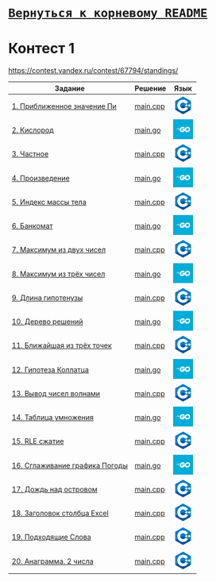 # [__```Вернуться к корневому README```__](https://github.com/Teru3301/KFU/blob/main/README.md)  
# Контест 1  
https://contest.yandex.ru/contest/67794/standings/

| Задание | Решение | Язык |
| --- | --- | --- |
| [1. Приближенное значение Пи](https://contest.yandex.ru/contest/67794/problems/1/) | [main.cpp](https://github.com/Teru3301/KFU/blob/main/Contests/Contest-2024-09-11/01/main.cpp) | [<img src="https://github.com/Teru3301/KFU/blob/main/img/cpp.png" width="40"/>]() |
| [2. Кислород](https://contest.yandex.ru/contest/67794/problems/2/) | [main.go](https://github.com/Teru3301/KFU/blob/main/Contests/Contest-2024-09-11/02/main.go) | [<img src="https://github.com/Teru3301/KFU/blob/main/img/go.jpg" width="40"/>]() |
| [3. Частное](https://contest.yandex.ru/contest/67794/problems/3/) | [main.cpp](https://github.com/Teru3301/KFU/blob/main/Contests/Contest-2024-09-11/03/main.cpp) | [<img src="https://github.com/Teru3301/KFU/blob/main/img/cpp.png" width="40"/>]() |
| [4. Произведение](https://contest.yandex.ru/contest/67794/problems/4/) | [main.go](https://github.com/Teru3301/KFU/blob/main/Contests/Contest-2024-09-11/04/main.go) | [<img src="https://github.com/Teru3301/KFU/blob/main/img/go.jpg" width="40"/>]() |
| [5. Индекс массы тела](https://contest.yandex.ru/contest/67794/problems/5/) | [main.cpp](https://github.com/Teru3301/KFU/blob/main/Contests/Contest-2024-09-11/05/main.cpp) | [<img src="https://github.com/Teru3301/KFU/blob/main/img/cpp.png" width="40"/>]() |
| [6. Банкомат](https://contest.yandex.ru/contest/67794/problems/6/) | [main.go](https://github.com/Teru3301/KFU/blob/main/Contests/Contest-2024-09-11/06/main.go) | [<img src="https://github.com/Teru3301/KFU/blob/main/img/go.jpg" width="40"/>]() |
| [7. Максимум из двух чисел](https://contest.yandex.ru/contest/67794/problems/7/) | [main.cpp](https://github.com/Teru3301/KFU/blob/main/Contests/Contest-2024-09-11/07/main.cpp) | [<img src="https://github.com/Teru3301/KFU/blob/main/img/cpp.png" width="40"/>]() |
| [8. Максимум из трёх чисел](https://contest.yandex.ru/contest/67794/problems/8/) | [main.go](https://github.com/Teru3301/KFU/blob/main/Contests/Contest-2024-09-11/08/main.go) | [<img src="https://github.com/Teru3301/KFU/blob/main/img/go.jpg" width="40"/>]() |
| [9. Длина гипотенузы](https://contest.yandex.ru/contest/67794/problems/9/) | [main.cpp](https://github.com/Teru3301/KFU/blob/main/Contests/Contest-2024-09-11/09/main.cpp) | [<img src="https://github.com/Teru3301/KFU/blob/main/img/cpp.png" width="40"/>]() |
| [10. Дерево решений](https://contest.yandex.ru/contest/67794/problems/10/) | [main.go](https://github.com/Teru3301/KFU/blob/main/Contests/Contest-2024-09-11/10/main.go) | [<img src="https://github.com/Teru3301/KFU/blob/main/img/go.jpg" width="40"/>]() |
| [11. Ближайшая из трёх точек](https://contest.yandex.ru/contest/67794/problems/11/) | [main.cpp](https://github.com/Teru3301/KFU/blob/main/Contests/Contest-2024-09-11/11/main.cpp) | [<img src="https://github.com/Teru3301/KFU/blob/main/img/cpp.png" width="40"/>]() |
| [12. Гипотеза Коллатца](https://contest.yandex.ru/contest/67794/problems/12/) | [main.go](https://github.com/Teru3301/KFU/blob/main/Contests/Contest-2024-09-11/12/main.go) | [<img src="https://github.com/Teru3301/KFU/blob/main/img/go.jpg" width="40"/>]() |
| [13. Вывод чисел волнами](https://contest.yandex.ru/contest/67794/problems/13/) | [main.cpp](https://github.com/Teru3301/KFU/blob/main/Contests/Contest-2024-09-11/13/main.cpp) | [<img src="https://github.com/Teru3301/KFU/blob/main/img/cpp.png" width="40"/>]() |
| [14. Таблица умножения](https://contest.yandex.ru/contest/67794/problems/14/) | [main.go](https://github.com/Teru3301/KFU/blob/main/Contests/Contest-2024-09-11/14/main.go) | [<img src="https://github.com/Teru3301/KFU/blob/main/img/go.jpg" width="40"/>]() |
| [15. RLE сжатие](https://contest.yandex.ru/contest/67794/problems/15/) | [main.cpp](https://github.com/Teru3301/KFU/blob/main/Contests/Contest-2024-09-11/15/main.cpp) | [<img src="https://github.com/Teru3301/KFU/blob/main/img/cpp.png" width="40"/>]() |
| [16. Сглаживание графика Погоды](https://contest.yandex.ru/contest/67794/problems/16/) | [main.go](https://github.com/Teru3301/KFU/blob/main/Contests/Contest-2024-09-11/16/main.go) | [<img src="https://github.com/Teru3301/KFU/blob/main/img/go.jpg" width="40"/>]() |
| [17. Дождь над островом](https://contest.yandex.ru/contest/67794/problems/17/) | [main.cpp](https://github.com/Teru3301/KFU/blob/main/Contests/Contest-2024-09-11/17/main.cpp) | [<img src="https://github.com/Teru3301/KFU/blob/main/img/cpp.png" width="40"/>]() |
| [18. Заголовок столбца Excel](https://contest.yandex.ru/contest/67794/problems/18/) | [main.cpp](https://github.com/Teru3301/KFU/blob/main/Contests/Contest-2024-09-11/18/main.cpp) | [<img src="https://github.com/Teru3301/KFU/blob/main/img/cpp.png" width="40"/>]() |
| [19. Подходящие Слова](https://contest.yandex.ru/contest/67794/problems/19/) | [main.cpp](https://github.com/Teru3301/KFU/blob/main/Contests/Contest-2024-09-11/19/main.cpp) | [<img src="https://github.com/Teru3301/KFU/blob/main/img/cpp.png" width="40"/>]() |
| [20. Анаграмма. 2 числа](https://contest.yandex.ru/contest/67794/problems/20/) | [main.cpp](https://github.com/Teru3301/KFU/blob/main/Contests/Contest-2024-09-11/20/main.cpp) | [<img src="https://github.com/Teru3301/KFU/blob/main/img/cpp.png" width="40"/>]() |
